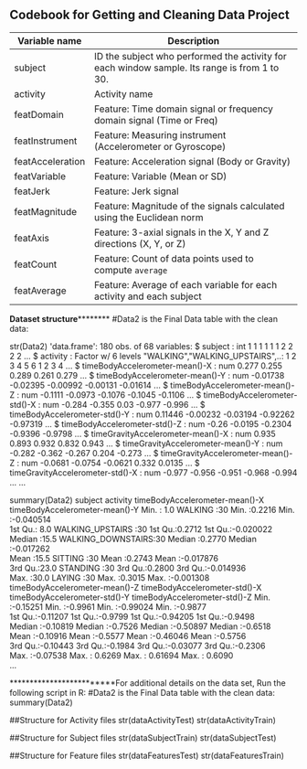 <article class="markdown-body entry-content" itemprop="mainContentOfPage"><h1><a id="user-content-codebook" class="anchor" href="#codebook" aria-hidden="true"><span class="octicon octicon-link"></span></a>Codebook for Getting and Cleaning Data Project</h1>
<table><thead>
<tr>
<th>Variable name</th>
<th>Description</th>
</tr>
</thead><tbody>
<tr>
<td>subject</td>
<td>ID the subject who performed the activity for each window sample. Its range is from 1 to 30.</td>
</tr>
<tr>
<td>activity</td>
<td>Activity name</td>
</tr>
<tr>
<td>featDomain</td>
<td>Feature: Time domain signal or frequency domain signal (Time or Freq)</td>
</tr>
<tr>
<td>featInstrument</td>
<td>Feature: Measuring instrument (Accelerometer or Gyroscope)</td>
</tr>
<tr>
<td>featAcceleration</td>
<td>Feature: Acceleration signal (Body or Gravity)</td>
</tr>
<tr>
<td>featVariable</td>
<td>Feature: Variable (Mean or SD)</td>
</tr>
<tr>
<td>featJerk</td>
<td>Feature: Jerk signal</td>
</tr>
<tr>
<td>featMagnitude</td>
<td>Feature: Magnitude of the signals calculated using the Euclidean norm</td>
</tr>
<tr>
<td>featAxis</td>
<td>Feature: 3-axial signals in the X, Y and Z directions (X, Y, or Z)</td>
</tr>
<tr>
<td>featCount</td>
<td>Feature: Count of data points used to compute <code>average</code></td>
</tr>
<tr>
<td>featAverage</td>
<td>Feature: Average of each variable for each activity and each subject</td>
</tr>
</tbody></table>

****************************Dataset structure************************************
#Data2 is the Final Data table with the clean data:

str(Data2)
'data.frame':	180 obs. of  68 variables:
 $ subject                                       : int  1 1 1 1 1 1 2 2 2 2 ...
 $ activity                                      : Factor w/ 6 levels "WALKING","WALKING_UPSTAIRS",..: 1 2 3 4 5 6 1 2 3 4 ...
 $ timeBodyAccelerometer-mean()-X                : num  0.277 0.255 0.289 0.261 0.279 ...
 $ timeBodyAccelerometer-mean()-Y                : num  -0.01738 -0.02395 -0.00992 -0.00131 -0.01614 ...
 $ timeBodyAccelerometer-mean()-Z                : num  -0.1111 -0.0973 -0.1076 -0.1045 -0.1106 ...
 $ timeBodyAccelerometer-std()-X                 : num  -0.284 -0.355 0.03 -0.977 -0.996 ...
 $ timeBodyAccelerometer-std()-Y                 : num  0.11446 -0.00232 -0.03194 -0.92262 -0.97319 ...
 $ timeBodyAccelerometer-std()-Z                 : num  -0.26 -0.0195 -0.2304 -0.9396 -0.9798 ...
 $ timeGravityAccelerometer-mean()-X             : num  0.935 0.893 0.932 0.832 0.943 ...
 $ timeGravityAccelerometer-mean()-Y             : num  -0.282 -0.362 -0.267 0.204 -0.273 ...
 $ timeGravityAccelerometer-mean()-Z             : num  -0.0681 -0.0754 -0.0621 0.332 0.0135 ...
 $ timeGravityAccelerometer-std()-X              : num  -0.977 -0.956 -0.951 -0.968 -0.994 ...
...

summary(Data2)
subject                   activity  timeBodyAccelerometer-mean()-X timeBodyAccelerometer-mean()-Y
 Min.   : 1.0   WALKING           :30   Min.   :0.2216                 Min.   :-0.040514             
 1st Qu.: 8.0   WALKING_UPSTAIRS  :30   1st Qu.:0.2712                 1st Qu.:-0.020022             
 Median :15.5   WALKING_DOWNSTAIRS:30   Median :0.2770                 Median :-0.017262             
 Mean   :15.5   SITTING           :30   Mean   :0.2743                 Mean   :-0.017876             
 3rd Qu.:23.0   STANDING          :30   3rd Qu.:0.2800                 3rd Qu.:-0.014936             
 Max.   :30.0   LAYING            :30   Max.   :0.3015                 Max.   :-0.001308             
 timeBodyAccelerometer-mean()-Z timeBodyAccelerometer-std()-X timeBodyAccelerometer-std()-Y timeBodyAccelerometer-std()-Z
 Min.   :-0.15251               Min.   :-0.9961               Min.   :-0.99024              Min.   :-0.9877              
 1st Qu.:-0.11207               1st Qu.:-0.9799               1st Qu.:-0.94205              1st Qu.:-0.9498              
 Median :-0.10819               Median :-0.7526               Median :-0.50897              Median :-0.6518              
 Mean   :-0.10916               Mean   :-0.5577               Mean   :-0.46046              Mean   :-0.5756              
 3rd Qu.:-0.10443               3rd Qu.:-0.1984               3rd Qu.:-0.03077              3rd Qu.:-0.2306              
 Max.   :-0.07538               Max.   : 0.6269               Max.   : 0.61694              Max.   : 0.6090  
 ...

*************************For additional details on the data set, Run the following script in R:
#Data2 is the Final Data table with the clean data:
summary(Data2)

##Structure for Activity files
str(dataActivityTest)
str(dataActivityTrain)

##Structure for Subject files
str(dataSubjectTrain)
str(dataSubjectTest)

##Structure for Feature files
str(dataFeaturesTest)
str(dataFeaturesTrain)

